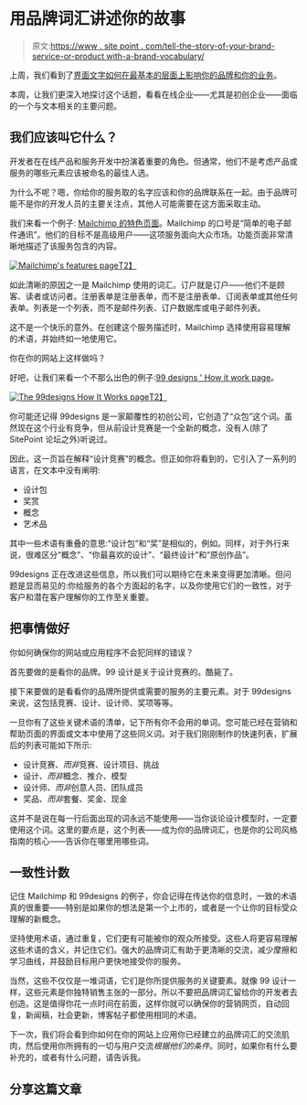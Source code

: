 # 用品牌词汇讲述你的故事

> 原文:[https://www . site point . com/tell-the-story-of-your-brand-service-or-product with-a-brand-vocabulary/](https://www.sitepoint.com/tell-the-story-of-your-brand-service-or-product-with-a-brand-vocabulary/)

上周，我们看到了[界面文字如何在最基本的层面上影响你的品牌和你的业务](https://www.sitepoint.com/interface-text-call-to-action-or-hidden-hurdle/)。

本周，让我们更深入地探讨这个话题，看看在线企业——尤其是初创企业——面临的一个与文本相关的主要问题。

## 我们应该叫它什么？

开发者在在线产品和服务开发中扮演着重要的角色。但通常，他们不是考虑产品或服务的哪些元素应该被命名的最佳人选。

为什么不呢？嗯，你给你的服务取的名字应该和你的品牌联系在一起。由于品牌可能不是你的开发人员的主要关注点，其他人可能需要在这方面采取主动。

我们来看一个例子: [Mailchimp 的特色页面](http://mailchimp.com/features/)。Mailchimp 的口号是“简单的电子邮件通讯”。他们的目标不是高级用户——这项服务面向大众市场。功能页面非常清晰地描述了该服务包含的内容。

[![Mailchimp's features page](../Images/d813fb8a94194d944920dafc07179ef3.png)T2】](https://www.sitepoint.com/wp-content/uploads/2013/04/Screen-Shot-2013-04-03-at-1.39.09-AM.png)

如此清晰的原因之一是 Mailchimp 使用的词汇。订户就是订户——他们不是顾客、读者或访问者。注册表单是注册表单，而不是注册表单、订阅表单或其他任何表单。列表是一个列表，而不是邮件列表、订户数据库或电子邮件列表。

这不是一个快乐的意外。在创建这个服务描述时，Mailchimp 选择使用容易理解的术语，并始终如一地使用它。

你在你的网站上这样做吗？

好吧，让我们来看一个不那么出色的例子:[99 designs ' How it work page](https://99designs.com.au/howitworks)。

[![The 99designs How It Works page](../Images/c2e53be7eb9f8bdd208fa69316a69718.png)T2】](https://www.sitepoint.com/wp-content/uploads/2013/04/Screen-Shot-2013-04-03-at-1.42.54-AM.png)

你可能还记得 99designs 是一家颠覆性的初创公司，它创造了“众包”这个词。虽然现在这个行业有竞争，但从前设计竞赛是一个全新的概念，没有人(除了 SitePoint 论坛之外)听说过。

因此，这一页旨在解释“设计竞赛”的概念。但正如你将看到的，它引入了一系列的语言，在文本中没有阐明:

*   设计包
*   奖赏
*   概念
*   艺术品

其中一些术语有重叠的意思:“设计包”和“奖”是相似的，例如。同样，对于外行来说，很难区分“概念”、“你最喜欢的设计”、“最终设计”和“原创作品”。

99designs 正在改进这些信息，所以我们可以期待它在未来变得更加清晰。但问题是显而易见的:你给服务的各个方面起的名字，以及你使用它们的一致性，对于客户和潜在客户理解你的工作至关重要。

## 把事情做好

你如何确保你的网站或应用程序不会犯同样的错误？

首先要做的是看你的品牌。99 设计是关于设计竞赛的。酷毙了。

接下来要做的是看看你的品牌所提供或需要的服务的主要元素。对于 99designs 来说，这包括竞赛、设计、设计师、奖项等等。

一旦你有了这些关键术语的清单，记下所有你不会用的单词。您可能已经在营销和帮助页面的界面或文本中使用了这些同义词。对于我们刚刚制作的快速列表，扩展后的列表可能如下所示:

*   设计竞赛、*而非*竞赛、设计项目、挑战
*   设计、*而非*概念、推介、模型
*   设计师、*而非*创意人员、团队成员
*   奖品、*而非*套餐、奖金、现金

这并不是说在每一行后面出现的词永远不能使用——当你谈论设计模型时，一定要使用这个词。这里的要点是，这个列表——成为你的品牌词汇，也是你的公司风格指南的核心——告诉你在哪里用哪些词。

## 一致性计数

记住 Mailchimp 和 99designs 的例子，你会记得在传达你的信息时，一致的术语真的很重要——特别是如果你的想法是第一个上市的，或者是一个让你的目标受众理解的新概念。

坚持使用术语，通过重复，它们更有可能被你的观众所接受。这些人将更容易理解这些术语的含义，并记住它们。强大的品牌词汇有助于更清晰的交流，减少摩擦和学习曲线，并鼓励目标用户更快地接受你的服务。

当然，这些不仅仅是一堆词语，它们是你所提供服务的关键要素。就像 99 设计一样，这些元素是你独特销售主张的一部分。所以不要把品牌词汇留给你的开发者去创造。这是值得你花一点时间在前面，这样你就可以确保你的营销网页，自动回复，新闻稿，社会更新，博客帖子都使用相同的术语。

下一次，我们将会看到你如何在你的网站上应用你已经建立的品牌词汇的交流肌肉，然后使用你所拥有的一切与用户交流*根据他们的条件*。同时，如果你有什么要补充的，或者有什么问题，请告诉我。

## 分享这篇文章